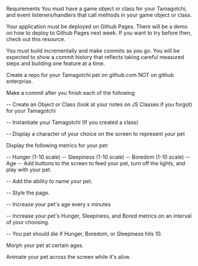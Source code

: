 Requirements
You must have a game object or class for your Tamagotchi, and event listeners/handlers that call methods in your game object or class.

Your application must be deployed on Github Pages. There will be a demo on how to deploy to Github Pages next week. If you want to try before then, check out this resource.

You must build incrementally and make commits as you go. You will be expected to show a commit history that reflects taking careful measured steps and building one feature at a time.

Create a repo for your Tamagotchi pet on github.com NOT on github enterprise.

Make a commit after you finish each of the following

-- Create an Object or Class (look at your notes on JS Classes if you forgot) for your Tamagotchi

-- Instantiate your Tamagotchi (If you created a class)

-- Display a character of your choice on the screen to represent your pet

Display the following metrics for your pet:

-- Hunger (1-10 scale)
-- Sleepiness (1-10 scale)
-- Boredom (1-10 scale)
-- Age
-- Add buttons to the screen to feed your pet, turn off the lights, and play with your pet.

--  Add the ability to name your pet.

-- Style the page.

-- Increase your pet's age every x minutes

-- Increase your pet's Hunger, Sleepiness, and Bored metrics on an interval of your choosing.

-- You pet should die if Hunger, Boredom, or Sleepiness hits 10.

Morph your pet at certain ages.

Animate your pet across the screen while it's alive.
